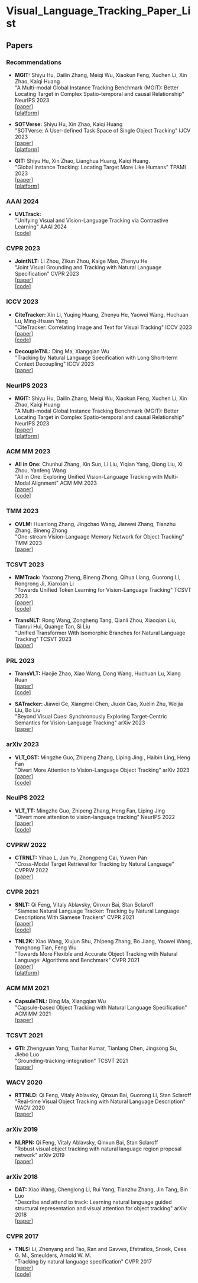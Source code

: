 # Visual_Language_Tracking_Paper_List

## Papers

### Recommendations

- **MGIT:** Shiyu Hu, Dailin Zhang, Meiqi Wu, Xiaokun Feng, Xuchen Li, Xin Zhao, Kaiqi Huang<br>
  "A Multi-modal Global Instance Tracking Benchmark (MGIT): Better Locating Target in Complex Spatio-temporal and causal Relationship" NeurIPS 2023<br>
  [[paper](https://huuuuusy.github.io/files/MGIT.pdf)]<br>
  [[platform](http://videocube.aitestunion.com/)]
  
- **SOTVerse:** Shiyu Hu, Xin Zhao, Kaiqi Huang<br>
  "SOTVerse: A User-defined Task Space of Single Object Tracking" IJCV 2023<br>
  [[paper](https://link.springer.com/article/10.1007/s11263-023-01908-5)]<br>
  [[platform](http://metaverse.aitestunion.com/)]
  
- **GIT:** Shiyu Hu, Xin Zhao, Lianghua Huang, Kaiqi Huang.<br>
  "Global Instance Tracking: Locating Target More Like Humans" TPAMI 2023<br>
  [[paper](https://arxiv.org/pdf/2202.13073.pdf)] <br>
  [[platform](http://videocube.aitestunion.com/)]

### AAAI 2024
  
- **UVLTrack:** <br>
  "Unifying Visual and Vision-Language Tracking via Contrastive Learning" AAAI 2024<br>
  [[code](https://github.com/OpenSpaceAI/UVLTrack)]

### CVPR 2023

- **JointNLT:** Li Zhou, Zikun Zhou, Kaige Mao, Zhenyu He<br>
  "Joint Visual Grounding and Tracking with Natural Language Specification" CVPR 2023 <br>
  [[paper](https://arxiv.org/pdf/2303.12027.pdf)]<br>
  [[code](https://github.com/lizhou-cs/JointNLT)]

### ICCV 2023

- **CiteTracker:** Xin Li, Yuqing Huang, Zhenyu He, Yaowei Wang, Huchuan Lu, Ming-Hsuan Yang<br>
  "CiteTracker: Correlating Image and Text for Visual Tracking" ICCV 2023<br>
  [[paper](https://arxiv.org/pdf/2308.11322.pdf)]<br>
  [[code](https://github.com/NorahGreen/CiteTracker)]

- **DecoupleTNL:** Ding Ma, Xiangqian Wu<br>
  "Tracking by Natural Language Specification with Long Short-term Context Decoupling" ICCV 2023<br>
  [[paper](https://openaccess.thecvf.com/content/ICCV2023/papers/Ma_Tracking_by_Natural_Language_Specification_with_Long_Short-term_Context_Decoupling_ICCV_2023_paper.pdf)]

### NeurIPS 2023

- **MGIT:** Shiyu Hu, Dailin Zhang, Meiqi Wu, Xiaokun Feng, Xuchen Li, Xin Zhao, Kaiqi Huang<br>
  "A Multi-modal Global Instance Tracking Benchmark (MGIT): Better Locating Target in Complex Spatio-temporal and causal Relationship" NeurIPS 2023<br>
  [[paper](https://huuuuusy.github.io/files/MGIT.pdf)]<br>
  [[platform](http://videocube.aitestunion.com/)]

### ACM MM 2023

- **All in One:** Chunhui Zhang, Xin Sun, Li Liu, Yiqian Yang, Qiong Liu, Xi Zhou, Yanfeng Wang <br>
  "All in One: Exploring Unified Vision-Language Tracking with Multi-Modal Alignment"  ACM MM 2023<br>
  [[paper](https://arxiv.org/pdf/2307.03373.pdf)] <br>
  [[code](https://github.com/983632847/All-in-One)]

### TMM 2023 

- **OVLM:** Huanlong Zhang, Jingchao Wang, Jianwei Zhang, Tianzhu Zhang, Bineng Zhong <br>
  "One-stream Vision-Language Memory Network for Object Tracking" TMM 2023<br>
   [[paper](https://ieeexplore.ieee.org/abstract/document/10149530)]

### TCSVT 2023

- **MMTrack:** Yaozong Zheng, Bineng Zhong, Qihua Liang, Guorong Li, Rongrong Ji, Xianxian Li<br>
  "Towards Unified Token Learning for Vision-Language Tracking" TCSVT 2023<br>
  [[paper](https://ieeexplore.ieee.org/abstract/document/10208210)] <br>
  [[code](https://github.com/Azong-HQU/MMTrack)]

- **TransNLT:** Rong Wang, Zongheng Tang, Qianli Zhou, Xiaoqian Liu, Tianrui Hui, Quange Tan, Si Liu<br>
  "Unified Transformer With Isomorphic Branches for Natural Language Tracking" TCSVT 2023<br>
  [[paper](https://ieeexplore.ieee.org/document/10159158/)]

### PRL 2023 

- **TransVLT:** Haojie Zhao, Xiao Wang, Dong Wang, Huchuan Lu, Xiang Ruan<br>
  [[paper](https://arxiv.org/pdf/2307.10046.pdf)]<br>
  [[code](https://github.com/JudasDie/SOTS)]

- **SATracker:** Jiawei Ge, Xiangmei Chen, Jiuxin Cao, Xuelin Zhu, Weijia Liu, Bo Liu<br>
  "Beyond Visual Cues: Synchronously Exploring Target-Centric Semantics for Vision-Language Tracking" arXiv 2023<br>
  [[paper](https://arxiv.org/abs/2311.17085)]

### arXiv 2023
- **VLT_OST:** Mingzhe Guo, Zhipeng Zhang, Liping Jing , Haibin Ling, Heng Fan<br>
  "Divert More Attention to Vision-Language Object Tracking" arXiv 2023<br>
  [[paper](https://arxiv.org/pdf/2307.10046.pdf)]<br>
  [[code](https://github.com/JudasDie/SOTS)]

### NeuIPS 2022 

- **VLT_TT:** Mingzhe Guo, Zhipeng Zhang, Heng Fan, Liping Jing<br>
  "Divert more attention to vision-language tracking" NeurIPS 2022<br>
  [[paper](https://arxiv.org/abs/2207.01076)] <br>
  [[code](https://github.com/JudasDie/SOTS)]

### CVPRW 2022
- **CTRNLT:** Yihao L, Jun Yu, Zhongpeng Cai, Yuwen Pan<br>
  "Cross-Modal Target Retrieval for Tracking by Natural Language" CVPRW 2022<br>
  [[paper](https://openaccess.thecvf.com/content/CVPR2022W/ODRUM/papers/Li_Cross-Modal_Target_Retrieval_for_Tracking_by_Natural_Language_CVPRW_2022_paper.pdf)]

### CVPR 2021

- **SNLT:** Qi Feng, Vitaly Ablavsky, Qinxun Bai, Stan Sclaroff<br>
  "Siamese Natural Language Tracker: Tracking by Natural Language Descriptions With Siamese Trackers" CVPR 2021<br>
  [[paper](https://openaccess.thecvf.com/content/CVPR2021/papers/Feng_Siamese_Natural_Language_Tracker_Tracking_by_Natural_Language_Descriptions_With_CVPR_2021_paper.pdf)]<br>
  [[code](https://github.com/fredfung007/snlt)]
  
- **TNL2K:** Xiao Wang, Xiujun Shu, Zhipeng Zhang, Bo Jiang, Yaowei Wang, Yonghong Tian, Feng Wu<br>
  "Towards More Flexible and Accurate Object Tracking with Natural Language: Algorithms and Benchmark" CVPR 2021<br>
  [[paper](https://openaccess.thecvf.com/content/CVPR2021/papers/Wang_Towards_More_Flexible_and_Accurate_Object_Tracking_With_Natural_Language_CVPR_2021_paper.pdf)]<br>
  [[platform](https://sites.google.com/view/langtrackbenchmark/)]

### ACM MM 2021

- **CapsuleTNL:** Ding Ma, Xiangqian Wu<br>
  "Capsule-based Object Tracking with Natural Language Specification" ACM MM 2021<br>
  [[paper](https://dl.acm.org/doi/abs/10.1145/3474085.3475349)] 

### TCSVT 2021

- **GTI:** Zhengyuan Yang, Tushar Kumar, Tianlang Chen, Jingsong Su, Jiebo Luo<br>
  "Grounding-tracking-integration" TCSVT 2021<br>
  [[paper](https://ieeexplore.ieee.org/abstract/document/9261416/)]

### WACV 2020
- **RTTNLD:** Qi Feng, Vitaly Ablavsky, Qinxun Bai, Guorong Li, Stan Sclaroff<br>
  "Real-time Visual Object Tracking with Natural Language Description" WACV 2020<br>
  [[paper](https://arxiv.org/abs/1907.11751)]

### arXiv 2019
- **NLRPN:** Qi Feng, Vitaly Ablavsky, Qinxun Bai, Stan Sclaroff<br>
  "Robust visual object tracking with natural language region proposal network" arXiv 2019<br>
  [[paper](https://arxiv.org/abs/1912.02048v1)]
  
### arXiv 2018
- **DAT:** Xiao Wang, Chenglong Li, Rui Yang, Tianzhu Zhang, Jin Tang, Bin Luo<br>
  "Describe and attend to track: Learning natural language guided structural representation and visual attention for object tracking" arXiv 2018<br>
  [[paper](https://arxiv.org/pdf/1811.10014)]
  
### CVPR 2017

- **TNLS:** Li, Zhenyang and Tao, Ran and Gavves, Efstratios, Snoek, Cees G. M., Smeulders, Arnold W. M.<br>
  "Tracking by natural language specification" CVPR 2017<br>
  [[paper](http://openaccess.thecvf.com/content_cvpr_2017/papers/Li_Tracking_by_Natural_CVPR_2017_paper.pdf)] <br>
  [[code](https://github.com/zhenyangli/lang-tracker)]

